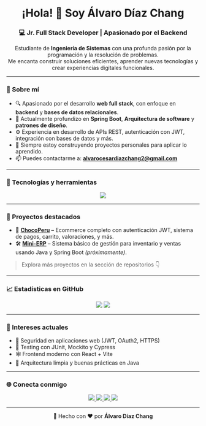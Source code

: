 <h1 align="center">¡Hola! 👋 Soy Álvaro Díaz Chang</h1>
<h3 align="center">💻 Jr. Full Stack Developer | Apasionado por el Backend</h3>

<p align="center">
  Estudiante de <strong>Ingeniería de Sistemas</strong> con una profunda pasión por la programación y la resolución de problemas. <br>
  Me encanta construir soluciones eficientes, aprender nuevas tecnologías y crear experiencias digitales funcionales.
</p>

---

### 🧠 Sobre mí

- 🔍 Apasionado por el desarrollo **web full stack**, con enfoque en **backend** y **bases de datos relacionales**.
- 🌱 Actualmente profundizo en **Spring Boot**, **Arquitectura de software** y **patrones de diseño**.
- ⚙️ Experiencia en desarrollo de APIs REST, autenticación con JWT, integración con bases de datos y más.
- 🚀 Siempre estoy construyendo proyectos personales para aplicar lo aprendido.
- 📫 Puedes contactarme a: **alvarocesardiazchang2@gmail.com**

---

### 🚀 Tecnologías y herramientas

<p align="center">
  <img src="https://skillicons.dev/icons?i=html,css,js,ts,java,cs,python,mysql,postgres,spring,react,redux,vite,git,github,vscode,figma,bootstrap,tailwind" />
</p>

---

### 📌 Proyectos destacados

- 🎯 **[ChocoPeru](https://github.com/alvaro234214125/chocoperu)** – Ecommerce completo con autenticación JWT, sistema de pagos, carrito, valoraciones, y más.  
- 🛠️ **[Mini-ERP](#)** – Sistema básico de gestión para inventario y ventas usando Java y Spring Boot *(próximamente)*.

> Explora más proyectos en la sección de repositorios 👇

---

### 📈 Estadísticas en GitHub

<p align="center">
  <img src="https://github-readme-stats.vercel.app/api/top-langs/?username=alvaro234214125&layout=compact&theme=github_dark&langs_count=10" />
  <img src="https://github-readme-stats.vercel.app/api?username=alvaro234214125&show_icons=true&theme=github_dark&hide=issues&count_private=true" />
</p>

---

### 🧩 Intereses actuales

- 🔐 Seguridad en aplicaciones web (JWT, OAuth2, HTTPS)
- 🧪 Testing con JUnit, Mockito y Cypress
- 🕸️ Frontend moderno con React + Vite
- 🧱 Arquitectura limpia y buenas prácticas en Java

---

### 🌐 Conecta conmigo

<p align="center">
  <a href="https://linkedin.com/in/alvarodiazchang" target="_blank">
    <img src="https://img.shields.io/badge/LinkedIn-blue?logo=linkedin&style=for-the-badge&logoColor=white" />
  </a>
  <a href="mailto:alvarocesardiazchang2@gmail.com">
    <img src="https://img.shields.io/badge/Gmail-red?logo=gmail&style=for-the-badge&logoColor=white" />
  </a>
  <a href="https://facebook.com/alvaro.suha" target="_blank">
    <img src="https://img.shields.io/badge/Facebook-1877F2?logo=facebook&style=for-the-badge&logoColor=white" />
  </a>
  <a href="https://instagram.com/diaz.alvaroo" target="_blank">
    <img src="https://img.shields.io/badge/Instagram-E4405F?logo=instagram&style=for-the-badge&logoColor=white" />
  </a>
</p>

---

<p align="center">
  📌 Hecho con ❤️ por <strong>Álvaro Díaz Chang</strong>
</p>
